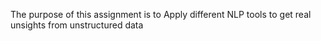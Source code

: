 The purpose of this assignment is to Apply different NLP tools to get real unsights from unstructured data 


